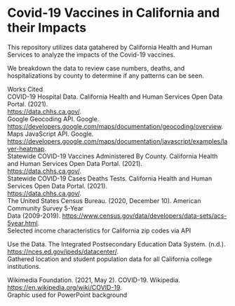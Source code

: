 # Covid-19 Vaccines in California and their Impacts

This repository utilizes data gatahered by California Health and Human Services to analyze the impacts of the Covid-19 vaccines.

We breakdown the data to review case numbers, deaths, and hospitalizations by county to determine if any patterns can be seen.

Works Cited  
COVID-19 Hospital Data. California Health and Human Services Open Data Portal. (2021).   
	https://data.chhs.ca.gov/.   
Google Geocoding API. Google.   
	https://developers.google.com/maps/documentation/geocoding/overview.   
Maps JavaScript API. Google.   
	https://developers.google.com/maps/documentation/javascript/examples/layer-heatmap.   
Statewide COVID-19 Vaccines Administered By County. California Health and Human Services Open Data Portal. (2021).   
	https://data.chhs.ca.gov/.   
Statewide COVID-19 Cases Deaths Tests. California Health and Human Services Open Data Portal. (2021).   
	https://data.chhs.ca.gov/.   
The United States Census Bureau. (2020, December 10). American Community Survey 5-Year   
	Data (2009-2019). https://www.census.gov/data/developers/data-sets/acs-5year.html.   
Selected income characteristics for California zip codes via API

Use the Data. The Integrated Postsecondary Education Data System. (n.d.).  
	https://nces.ed.gov/ipeds/datacenter/.   
Gathered location and student population data for all California college institutions.  

Wikimedia Foundation. (2021, May 2). COVID-19. Wikipedia.  
	https://en.wikipedia.org/wiki/COVID-19.   
Graphic used for PowerPoint background  
